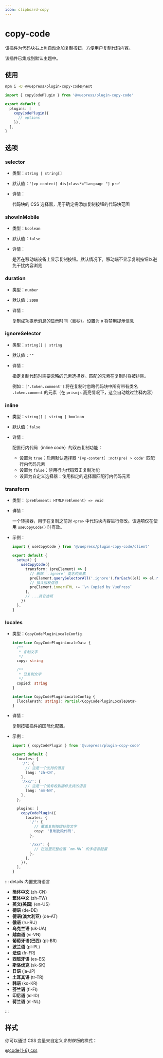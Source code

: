 ```yaml
---
icon: clipboard-copy
---
```


# copy-code

<NpmBadge package="@vuepress/plugin-copy-code" />

该插件为代码块右上角自动添加复制按钮，方便用户复制代码内容。

该插件已集成到默认主题中。

## 使用

```bash
npm i -D @vuepress/plugin-copy-code@next
```

```ts title=".vuepress/config.ts"
import { copyCodePlugin } from '@vuepress/plugin-copy-code'

export default {
  plugins: [
    copyCodePlugin({
      // options
    }),
  ],
}
```

## 选项

### selector

- 类型：`string | string[]`
- 默认值：`'[vp-content] div[class*="language-"] pre'`
- 详情：

  代码块的 CSS 选择器，用于确定需添加复制按钮的代码块范围

### showInMobile

- 类型：`boolean`
- 默认值：`false`
- 详情：

  是否在移动端设备上显示复制按钮。默认情况下，移动端不显示复制按钮以避免干扰内容浏览

### duration

- 类型：`number`
- 默认值：`2000`
- 详情：

  复制成功提示消息的显示时间（毫秒）。设置为 `0` 将禁用提示信息

### ignoreSelector

- 类型：`string[] | string`
- 默认值：`""`
- 详情：

  指定复制代码时需要忽略的元素选择器。匹配的元素在复制时将被排除。

  例如：`['.token.comment']` 将在复制时忽略代码块中所有带有类名 `.token.comment` 的元素（在 `prismjs` 高亮情况下，这会自动跳过注释内容）

### inline

- 类型：`string[] | string | boolean`
- 默认值：`false`
- 详情：

  配置行内代码（inline code）的双击复制功能：
  - 设置为 `true`：启用默认选择器 `'[vp-content] :not(pre) > code'` 匹配行内代码元素
  - 设置为 `false`：禁用行内代码双击复制功能
  - 设置为自定义选择器：使用指定的选择器匹配行内代码元素

### transform <Badge type="tip" text="仅限组合式 API" />

- 类型：`(preElement: HTMLPreElement) => void`
- 详情：

  一个转换器，用于在复制之前对 `<pre>` 中代码块内容进行修改。该选项仅在使用 `useCopyCode()` 时有效。

- 示例：

  ```ts title=".vuepress/client.ts"
  import { useCopyCode } from '@vuepress/plugin-copy-code/client'

  export default {
    setup() {
      useCopyCode({
        transform: (preElement) => {
          // 删除 `.ignore` 类名的元素
          preElement.querySelectorAll('.ignore').forEach((el) => el.remove())
          // 插入版权信息
          preElement.innerHTML += `\n Copied by VuePress`
        },
        // ...其它选项
      })
    },
  }
  ```

### locales

- 类型：`CopyCodePluginLocaleConfig`

  ```ts
  interface CopyCodePluginLocaleData {
    /**
     * 复制文字
     */
    copy: string

    /**
     * 已复制文字
     */
    copied: string
  }

  interface CopyCodePluginLocaleConfig {
    [localePath: string]: Partial<CopyCodePluginLocaleData>
  }
  ```

- 详情：

  复制按钮插件的国际化配置。

- 示例：

  ```ts title=".vuepress/config.ts"
  import { copyCodePlugin } from '@vuepress/plugin-copy-code'

  export default {
    locales: {
      '/': {
        // 这是一个支持的语言
        lang: 'zh-CN',
      },
      '/xx/': {
        // 这是一个没有收到插件支持的语言
        lang: 'mm-NN',
      },
    },

    plugins: [
      copyCodePlugin({
        locales: {
          '/': {
            // 覆盖复制按钮标签文字
            copy: '复制此段代码',
          },

          '/xx/': {
            // 在这里完整设置 `mm-NN` 的多语言配置
          },
        },
      }),
    ],
  }
  ```

::: details 内置支持语言

- **简体中文** (zh-CN)
- **繁体中文** (zh-TW)
- **英文(美国)** (en-US)
- **德语** (de-DE)
- **德语(澳大利亚)** (de-AT)
- **俄语** (ru-RU)
- **乌克兰语** (uk-UA)
- **越南语** (vi-VN)
- **葡萄牙语(巴西)** (pt-BR)
- **波兰语** (pl-PL)
- **法语** (fr-FR)
- **西班牙语** (es-ES)
- **斯洛伐克** (sk-SK)
- **日语** (ja-JP)
- **土耳其语** (tr-TR)
- **韩语** (ko-KR)
- **芬兰语** (fi-FI)
- **印尼语** (id-ID)
- **荷兰语** (nl-NL)

:::

## 样式

你可以通过 CSS 变量来自定义*复制按钮*的样式：

@[code{1-6} css](@vuepress/plugin-copy-code/src/client/styles/vars.css)

